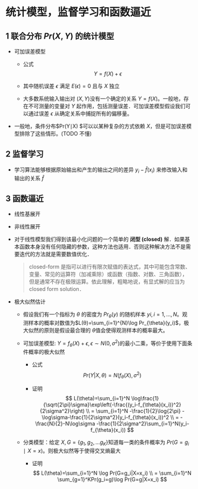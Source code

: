 # 统计模型，监督学习和函数逼近

## 1 联合分布 $Pr(X,Y)$ 的统计模型

* 可加误差模型

  * 公式
    $$
    Y=f(X)+\epsilon
    $$

  * 其中随机误差 $\epsilon$ 满足 $E(\epsilon)=0$ 且与 $X$ 独立

  * 大多数系统输入输出对 $(X,Y)$没有一个确定的关系 $Y=f(X)$。一般地，存在不可测量的变量对 $Y$ 起作用，包括测量误差．可加误差模型假设我们可以通过误差 $\epsilon$ 从确定关系中捕捉所有的偏移量。

* 一般地，条件分布$Pr(Y∣X) $可以以某种复杂的方式依赖 $X​$，但是可加误差模型排除了这些情形。(TODO 不懂)

## 2 监督学习

* 学习算法能够根据原始输出和产生的输出之间的差异 $y_i - \hat f(x_i)$ 来修改输入和输出的关系 $\hat f$

## 3 函数逼近

* 线性基展开

* 非线性展开

* 对于线性模型我们得到该最小化问题的一个简单的 **闭型 (closed)** 解．如果基本函数本身没有任何隐藏的参数，这种方法也适用．否则这种解决方法不是需要迭代的方法就是需要数值优化．

  > closed-form 是指可以进行有限次赋值的表达式，其中可能包含常数、变量、常见的运算符（加减乘除）或函数（指数、对数、三角函数），但是通常不存在极限运算。依此理解，粗略地说，有显式解的应当为 closed form solution．

* 极大似然估计

  * 假设我们有一个指标为 $\theta$ 的密度为 $Pr_{\theta}(y)$ 的随机样本 $yi,i=1,…,N$。观测样本的概率对数值为$L(θ)=\sum_{i=1}^{N}\log Pr_{\theta}(y_i)$，极大似然的原则是假设最合理的 $\theta ​$ 值会使得观测样本的概率最大。

  * 可加误差模型:  $Y=f_{\theta}(X)+\epsilon,\epsilon \sim N(0,\sigma^2)​$ 的最小二乘，等价于使用下面条件概率的极大似然
    * 公式 
      $$
      Pr(Y|X,\theta)=N(f_{\theta}(X),\sigma^2)
      $$

    * 证明
      $$
      L(\theta)=\sum_{i=1}^N \log\frac{1}{\sqrt{2\pi}\sigma}\exp\left(-\frac{(y_i-f_{\theta}(x_i))^2}{2\sigma^2}\right)
      \\ = \sum_{i=1}^N  -\frac{1}{2}\log{2\pi} - \log\sigma-\frac{1}{2\sigma^2}(y_i-f_{\theta}(x_i))^2
      \\ = -\frac{N}{2}-N\log\sigma -\frac{1}{2\sigma^2}\sum_{i=1}^N(y_i-f_{\theta}(x_i))
      $$
      

  * 分类模型：给定 $X, G=\{g_1,g_2,\dots g_K\}$知道每一类的条件概率为 $Pr(G=g_i∣X=x)​$。则极大似然等于使得交叉熵最大

    * 证明
      $$
      L(\theta)=\sum_{i=1}^N \log Pr(G=g_i|X=x_i)
      \\ = \sum_{i=1}^N \sum_{g=1}^KPr(g_i=g)\log Pr(G=g|X=x_i)
      $$
      
